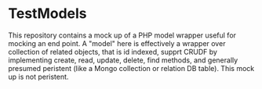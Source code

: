 # TestModels
This repository contains a mock up of a PHP model wrapper useful for mocking an end point.  A "model" here is effectively a wrapper over collection of related objects, that is id indexed, supprt CRUDF by implementing create, read, update, delete, find methods, and generally presumed peristent (like a Mongo collection or relation DB table). This mock up is not peristent.
